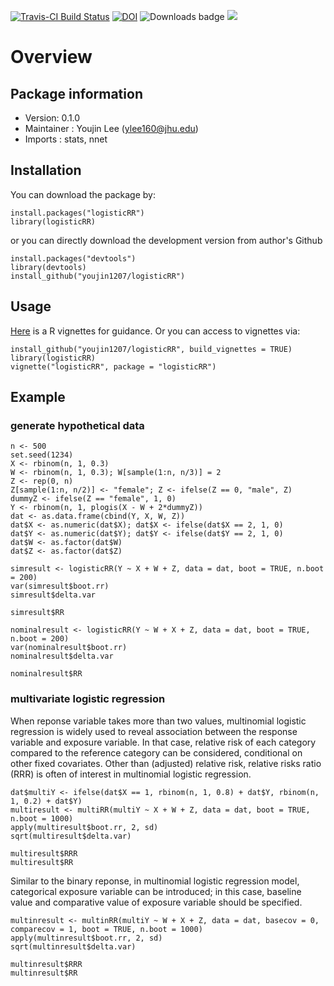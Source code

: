 [![Travis-CI Build Status](https://travis-ci.org/youjin1207/logisticRR.svg?branch=master)](https://travis-ci.org/youjin1207/logisticRR)
[![DOI](https://zenodo.org/badge/144892836.svg)](https://zenodo.org/badge/latestdoi/144892836)
![![Downloads badge](http://cranlogs.r-pkg.org/badges/logisticRR)](http://cranlogs.r-pkg.org/badges/logisticRR?color=red)
 [![](http://cranlogs.r-pkg.org/badges/grand-total/logisticRR?color=yellow)](https://CRAN.R-project.org/package=logisticRR)

# Overview


## Package information

- Version: 0.1.0
- Maintainer : Youjin Lee (<ylee160@jhu.edu>)
- Imports : stats, nnet

## Installation

You can download the package by:

```
install.packages("logisticRR")
library(logisticRR)
```
or you can directly download the development version from author's Github
```
install.packages("devtools")
library(devtools)
install_github("youjin1207/logisticRR")
```


## Usage

[Here](https://github.com/youjin1207/logisticRR/blob/master/vignettes/logisticRR.Rmd) is a R vignettes for guidance. Or you can access to vignettes via:

```
install_github("youjin1207/logisticRR", build_vignettes = TRUE)
library(logisticRR)
vignette("logisticRR", package = "logisticRR")
```

## Example

### generate hypothetical data

```
n <- 500
set.seed(1234)
X <- rbinom(n, 1, 0.3)
W <- rbinom(n, 1, 0.3); W[sample(1:n, n/3)] = 2
Z <- rep(0, n)
Z[sample(1:n, n/2)] <- "female"; Z <- ifelse(Z == 0, "male", Z)
dummyZ <- ifelse(Z == "female", 1, 0)
Y <- rbinom(n, 1, plogis(X - W + 2*dummyZ))
dat <- as.data.frame(cbind(Y, X, W, Z))
dat$X <- as.numeric(dat$X); dat$X <- ifelse(dat$X == 2, 1, 0)
dat$Y <- as.numeric(dat$Y); dat$Y <- ifelse(dat$Y == 2, 1, 0)
dat$W <- as.factor(dat$W)
dat$Z <- as.factor(dat$Z)
```

```
simresult <- logisticRR(Y ~ X + W + Z, data = dat, boot = TRUE, n.boot = 200)
var(simresult$boot.rr)
simresult$delta.var

simresult$RR
```


```
nominalresult <- logisticRR(Y ~ W + X + Z, data = dat, boot = TRUE, n.boot = 200)
var(nominalresult$boot.rr)
nominalresult$delta.var

nominalresult$RR
```

### multivariate logistic regression

When reponse variable takes more than two values, multinomial logistic regression is widely used to reveal association between the response variable and exposure variable. In that case, relative risk of each category compared to the reference category can be considered, conditional on other fixed covariates. Other than (adjusted) relative risk, relative risks ratio (RRR) is often of interest in multinomial logistic regression.


```
dat$multiY <- ifelse(dat$X == 1, rbinom(n, 1, 0.8) + dat$Y, rbinom(n, 1, 0.2) + dat$Y)
multiresult <- multiRR(multiY ~ X + W + Z, data = dat, boot = TRUE, n.boot = 1000)
apply(multiresult$boot.rr, 2, sd)
sqrt(multiresult$delta.var)

multiresult$RRR
multiresult$RR
```

Similar to the binary reponse, in multinomial logistic regression model, categorical exposure variable can be introduced; in this case, baseline value and comparative value of exposure variable should be specified. 

```
multinresult <- multinRR(multiY ~ W + X + Z, data = dat, basecov = 0, comparecov = 1, boot = TRUE, n.boot = 1000)
apply(multinresult$boot.rr, 2, sd)
sqrt(multinresult$delta.var)

multinresult$RRR
multinresult$RR
```
